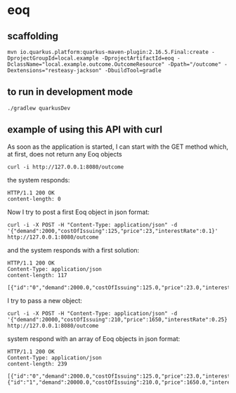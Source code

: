 # eoq

## scaffolding

```shell
mvn io.quarkus.platform:quarkus-maven-plugin:2.16.5.Final:create -DprojectGroupId=local.example -DprojectArtifactId=eoq -DclassName="local.example.outcome.OutcomeResource" -Dpath="/outcome" -Dextensions="resteasy-jackson" -DbuildTool=gradle
```

## to run in development mode

```shell
./gradlew quarkusDev
```

## example of using this API with curl

As soon as the application is started, I can start with the GET method which, at first, does not return any Eoq objects

```shell
curl -i http://127.0.0.1:8080/outcome
```

the system responds:

```text
HTTP/1.1 200 OK
content-length: 0
```

Now I try to post a first Eoq object in json format:

```shell
curl -i -X POST -H "Content-Type: application/json" -d '{"demand":2000,"costOfIssuing":125,"price":23,"interestRate":0.1}' http://127.0.0.1:8080/outcome
```

and the system responds with a first solution:

```text
HTTP/1.1 200 OK
Content-Type: application/json
content-length: 117

[{"id":"0","demand":2000.0,"costOfIssuing":125.0,"price":23.0,"interestRate":0.1,"quantity":466,"ordersToProcess":4}]
```

I try to pass a new object:

```shell
curl -i -X POST -H "Content-Type: application/json" -d '{"demand":20000,"costOfIssuing":210,"price":1650,"interestRate":0.25}' http://127.0.0.1:8080/outcome
```

system respond with an array of Eoq objects in json format:

```text
HTTP/1.1 200 OK
Content-Type: application/json
content-length: 239

[{"id":"0","demand":2000.0,"costOfIssuing":125.0,"price":23.0,"interestRate":0.1,"quantity":466,"ordersToProcess":4},{"id":"1","demand":20000.0,"costOfIssuing":210.0,"price":1650.0,"interestRate":0.25,"quantity":143,"ordersToProcess":140}]
```
